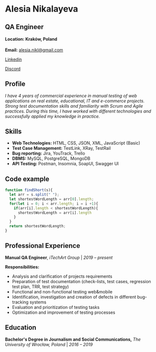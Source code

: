 # Alesia Nikalayeva
## QA Engineer
#### **Location:** Kraków, Poland
**Email:** [alesia.nikl@gmail.com](mailto:alesia.nikl@gmail.com)

[Linkedin](http://linkedin.com/in/alesia-nikalayeva)

[Discord](@Alesia8)
## Profile
_I have 4 years of commercial experience in manual testing of web applications on real estate, educational, IT and e-commerce projects. Strong test documentation skills and familiarity with Scrum and Agile practices. During this time, I have worked with different technologies and successfully applied my knowledge in practice._

## Skills
* **Web Technologies:** HTML, CSS, JSON, XML, JavaScript (Basic)
* **Test Case Management:** TestLink, XRay, TestRail
* **Bug reporting:** Jira, YouTrack, Trello
* **DBMS:** MySQL, PostgreSQL, MongoDB
* **API Testing:** Postman, Insomnia, SoapUI, Swagger UI

## Code example
```JavaScript
function findShort(s){
  let arr = s.split(" ");
  let shortestWordLength = arr[0].length;
  for(let i = 0; i < arr.length; i = i +1){
    if(arr[i].length < shortestWordLength){
      shortestWordLength = arr[i].length
    }
  }
  return shortestWordLength;
}
```
## Professional Experience
**Manual QA Engineer**, _iTechArt Group_ | _2019 – present_

**Responsibilities:**
* Analysis and clarification of projects requirements
* Preparation of test documentation (check-lists, test cases, regression test plan, TRR, test strategy)
* Functional and non-functional testing web&mobile
* Identification, investigation and creation of defects in different bug-tracking systems
* Evaluation and prioritization of testing tasks
* Optimization and improvement of testing processes

## Education
**Bachelor's Degree in Journalism and Social Communications,**
_The University of Wrocław, Poland_ | _2016 – 2019_
